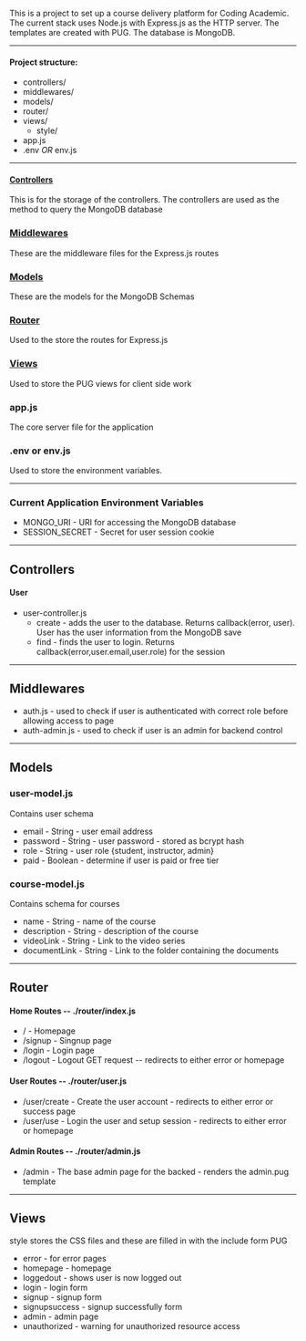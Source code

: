 This is a project to set up a course delivery platform for Coding Academic. The current stack uses Node.js with Express.js as the HTTP server. The templates are created with PUG. The database is MongoDB. 

---

#### Project structure:

  * controllers/
  * middlewares/
  * models/
  * router/
  * views/
  	* style/
  * app.js
  * .env *OR* env.js

---

#### [Controllers](#Controllers)
This is for the storage of the controllers. The controllers are used as the method to query the MongoDB database

### [Middlewares](#Middlewares)
These are the middleware files for the Express.js routes

### [Models](#Models)
These are the models for the MongoDB Schemas

### [Router](#Router)
Used to the store the routes for Express.js

### [Views](#Views)
Used to store the PUG views for client side work

### app.js
The core server file for the application

### .env or env.js
Used to store the environment variables.

---

### Current Application Environment Variables
* MONGO_URI \- URI for accessing the MongoDB database 
* SESSION_SECRET \- Secret for user session cookie

---

## Controllers

#### User
* user-controller.js 
	* create \- adds the user to the database. Returns callback(error, user). User has the user information from the MongoDB save
	* find \- finds the user to login. Returns callback(error,user.email,user.role) for the session

---

## Middlewares

* auth.js \- used to check if user is authenticated with correct role before allowing access to page
* auth-admin.js \- used to check if user is an admin for backend control

---

## Models

### user-model.js

Contains user schema

* email \- String \- user email address
* password \- String \- user password \- stored as bcrypt hash
* role \- String \- user role {student, instructor, admin}
* paid \- Boolean \- determine if user is paid or free tier

### course-model.js

Contains schema for courses

* name \- String \- name of the course
* description \- String \- description of the course
* videoLink \- String \- Link to the video series
* documentLink \- String \- Link to the folder containing the documents

---

## Router

#### Home Routes  -- ./router/index.js

* / \- Homepage
* /signup \- Singnup page
* /login \- Login page
* /logout \- Logout GET request -- redirects to either error or homepage

#### User Routes -- ./router/user.js
* /user/create \- Create the user account \- redirects to either error or success page
* /user/use \- Login the user and setup session \- redirects to either error or homepage

#### Admin Routes -- ./router/admin.js
* /admin \- The base admin page for the backed \- renders the admin.pug template

---

## Views

style stores the CSS files and these are filled in with the include form PUG

* error \- for error pages
* homepage \- homepage
* loggedout \- shows user is now logged out
* login \- login form
* signup \- signup form
* signupsuccess \- signup successfully form
* admin \- admin page
* unauthorized \- warning for unauthorized resource access
